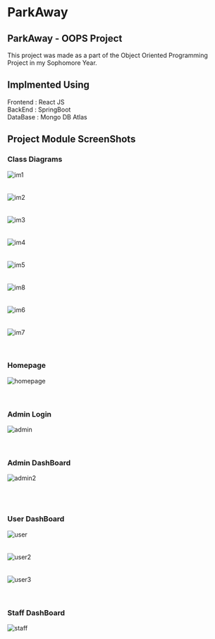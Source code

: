 # ParkAway
## ParkAway - OOPS Project
This project was made as a part of the Object Oriented Programming Project in my Sophomore Year. 
## Implmented Using
Frontend : React JS <br />
BackEnd : SpringBoot <br />
DataBase : Mongo DB Atlas

## Project Module ScreenShots

### Class Diagrams

![im1](https://user-images.githubusercontent.com/68317448/174888821-21eb12ae-7636-4fc7-a00b-0c2ac856fae3.png)<br /> <br /><br />
![im2](https://user-images.githubusercontent.com/68317448/174889115-ddf9c952-f6d7-4f39-aaf1-b3b832cc0d19.png)<br /><br /><br />
![im3](https://user-images.githubusercontent.com/68317448/174889147-9547dca9-d687-4829-b542-916d40c836cb.png)<br /><br /><br />
![im4](https://user-images.githubusercontent.com/68317448/174889160-33cb9345-7690-420a-8f6b-a0bf78c48e94.png)<br /><br /><br />
![im5](https://user-images.githubusercontent.com/68317448/174889176-84454ca9-acdd-4fe6-9add-7e977f97473c.png)<br /><br /><br />
![im8](https://user-images.githubusercontent.com/68317448/174889197-7ec38cda-27fc-466f-a8e3-6ae85d6d1a26.png)<br /><br /><br />
![im6](https://user-images.githubusercontent.com/68317448/174889202-d49f46cb-db89-4b6d-b9cb-a67f48a06039.png)<br /><br /><br />
![im7](https://user-images.githubusercontent.com/68317448/174889208-461b15cb-7016-4654-b022-b98f54fe2b02.png)<br /><br /><br />


### Homepage

![homepage](https://user-images.githubusercontent.com/68317448/174889632-1052b9f5-cd1d-4b7d-9527-38c9cefc11fa.png)<br /><br /><br />

### Admin Login
![admin](https://user-images.githubusercontent.com/68317448/174890379-2ac55f04-2dc5-4b81-8c79-e33925c04d8f.png)<br /><br /><br />

### Admin DashBoard
![admin2](https://user-images.githubusercontent.com/68317448/174890402-445a484b-a7e1-45f3-a4f2-601feecfce43.png)<br /><br /><br /><br />

### User DashBoard
![user](https://user-images.githubusercontent.com/68317448/174890423-daada720-886a-4bb0-b7b6-1943e08c4add.png)<br /><br /><br />
![user2](https://user-images.githubusercontent.com/68317448/174890431-49f97d9f-4288-4793-8ee7-dbb15a10da7f.png)<br /><br /><br />
![user3](https://user-images.githubusercontent.com/68317448/174890440-06af77dd-3db9-403d-ad1c-05719107f795.png)<br /><br /><br />

### Staff DashBoard
![staff](https://user-images.githubusercontent.com/68317448/174890536-44fef9a0-fe5b-4d5b-aeaf-7c8de64453a0.png)<br /><br /><br /><br />
